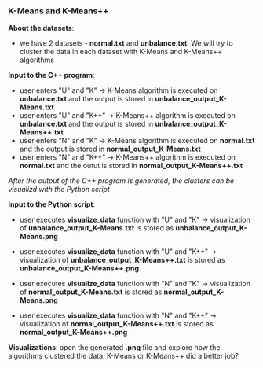### K-Means and K-Means++

**About the datasets**:
* we have 2 datasets - **normal.txt** and **unbalance.txt**. We will try to cluster the data in each dataset with K-Means and K-Means++ algorithms

**Input to the C++ program**:
* user enters "U" and "K" -> K-Means algorithm is executed on **unbalance.txt** and the output is stored in **unbalance_output_K-Means.txt**
* user enters "U" and "K++" -> K-Means++ algorithm is executed on **unbalance.txt** and the output is stored in **unbalance_output_K-Means++.txt**
* user enters "N" and "K" -> K-Means algorithm is executed on **normal.txt** and the output is stored in **normal_output_K-Means.txt**
* user enters "N" and "K++" -> K-Means++ algorithm is executed on **normal.txt** and the outut is stored in **normal_output_K-Means++.txt**

*After the output of the C++ program is generated, the clusters can be visualizd with the Python script*

**Input to the Python script**:
* user executes **visualize_data** function with "U" and "K" -> visualization of **unbalance_output_K-Means.txt** is stored as **unbalance_output_K-Means.png**

* user executes **visualize_data** function with "U" and "K++" -> visualization of **unbalance_output_K-Means++.txt** is stored as **unbalance_output_K-Means++.png**

* user executes **visualize_data** function with "N" and "K" -> visualization of **normal_output_K-Means.txt** is stored as **normal_output_K-Means.png**

* user executes **visualize_data** function with "N" and "K++" -> visualization of **normal_output_K-Means++.txt** is stored as **normal_output_K-Means++.png**

**Visualizations**: open the generated **.png** file and explore how the algorithms clustered the data. K-Means or K-Means++ did a better job?